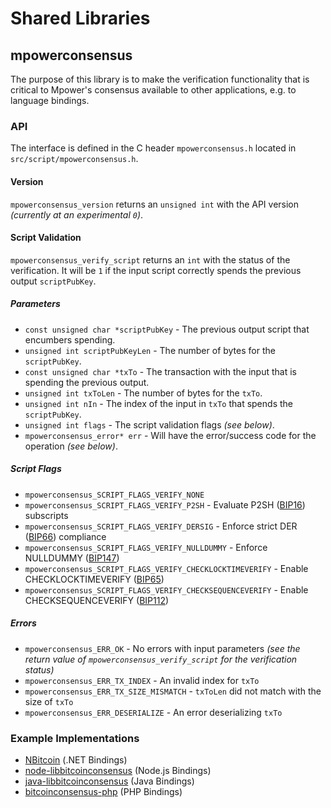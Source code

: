 Shared Libraries
================

## mpowerconsensus

The purpose of this library is to make the verification functionality that is critical to Mpower's consensus available to other applications, e.g. to language bindings.

### API

The interface is defined in the C header `mpowerconsensus.h` located in  `src/script/mpowerconsensus.h`.

#### Version

`mpowerconsensus_version` returns an `unsigned int` with the API version *(currently at an experimental `0`)*.

#### Script Validation

`mpowerconsensus_verify_script` returns an `int` with the status of the verification. It will be `1` if the input script correctly spends the previous output `scriptPubKey`.

##### Parameters
- `const unsigned char *scriptPubKey` - The previous output script that encumbers spending.
- `unsigned int scriptPubKeyLen` - The number of bytes for the `scriptPubKey`.
- `const unsigned char *txTo` - The transaction with the input that is spending the previous output.
- `unsigned int txToLen` - The number of bytes for the `txTo`.
- `unsigned int nIn` - The index of the input in `txTo` that spends the `scriptPubKey`.
- `unsigned int flags` - The script validation flags *(see below)*.
- `mpowerconsensus_error* err` - Will have the error/success code for the operation *(see below)*.

##### Script Flags
- `mpowerconsensus_SCRIPT_FLAGS_VERIFY_NONE`
- `mpowerconsensus_SCRIPT_FLAGS_VERIFY_P2SH` - Evaluate P2SH ([BIP16](https://github.com/bitcoin/bips/blob/master/bip-0016.mediawiki)) subscripts
- `mpowerconsensus_SCRIPT_FLAGS_VERIFY_DERSIG` - Enforce strict DER ([BIP66](https://github.com/bitcoin/bips/blob/master/bip-0066.mediawiki)) compliance
- `mpowerconsensus_SCRIPT_FLAGS_VERIFY_NULLDUMMY` - Enforce NULLDUMMY ([BIP147](https://github.com/bitcoin/bips/blob/master/bip-0147.mediawiki))
- `mpowerconsensus_SCRIPT_FLAGS_VERIFY_CHECKLOCKTIMEVERIFY` - Enable CHECKLOCKTIMEVERIFY ([BIP65](https://github.com/bitcoin/bips/blob/master/bip-0065.mediawiki))
- `mpowerconsensus_SCRIPT_FLAGS_VERIFY_CHECKSEQUENCEVERIFY` - Enable CHECKSEQUENCEVERIFY ([BIP112](https://github.com/bitcoin/bips/blob/master/bip-0112.mediawiki))

##### Errors
- `mpowerconsensus_ERR_OK` - No errors with input parameters *(see the return value of `mpowerconsensus_verify_script` for the verification status)*
- `mpowerconsensus_ERR_TX_INDEX` - An invalid index for `txTo`
- `mpowerconsensus_ERR_TX_SIZE_MISMATCH` - `txToLen` did not match with the size of `txTo`
- `mpowerconsensus_ERR_DESERIALIZE` - An error deserializing `txTo`

### Example Implementations
- [NBitcoin](https://github.com/NicolasDorier/NBitcoin/blob/master/NBitcoin/Script.cs#L814) (.NET Bindings)
- [node-libbitcoinconsensus](https://github.com/bitpay/node-libbitcoinconsensus) (Node.js Bindings)
- [java-libbitcoinconsensus](https://github.com/dexX7/java-libbitcoinconsensus) (Java Bindings)
- [bitcoinconsensus-php](https://github.com/Bit-Wasp/bitcoinconsensus-php) (PHP Bindings)
